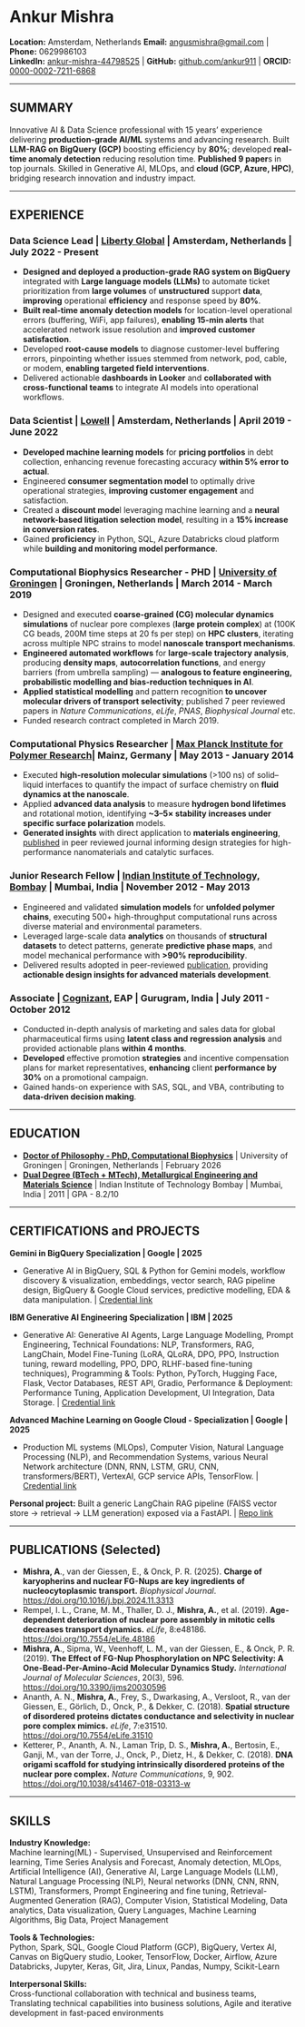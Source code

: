 # Ankur Mishra

**Location:** Amsterdam, Netherlands
**Email:** angusmishra@gmail.com | **Phone:** 0629986103  
**LinkedIn:** [ankur-mishra-44798525](https://www.linkedin.com/in/ankur-mishra-44798525/) | **GitHub:** [github.com/ankur911](https://github.com/ankur911) | **ORCID:** [0000-0002-7211-6868](https://orcid.org/0000-0002-7211-6868)

---

## SUMMARY

Innovative AI & Data Science professional with 15 years’ experience delivering **production-grade AI/ML** systems and advancing research. Built **LLM-RAG on BigQuery (GCP)** boosting efficiency by **80%**; developed **real-time anomaly detection** reducing resolution time. **Published 9 paper**s in top journals. Skilled in Generative AI, MLOps, and **cloud (GCP, Azure, HPC)**, bridging research innovation and industry impact.

---

## EXPERIENCE

### Data Science Lead | [Liberty Global](https://www.libertyglobal.com/) | Amsterdam, Netherlands | July 2022 - Present
- **Designed and deployed a production-grade RAG system on BigQuery** integrated with **Large language models (LLMs)** to automate ticket prioritization from **large volumes** of **unstructured** support **data**, **improving** operational **efficiency** and response speed by **80%**.
- **Built real-time anomaly detection models** for location-level operational errors (buffering, WiFi, app failures), **enabling 15-min alerts** that accelerated network issue resolution and **improved customer satisfaction**.
- Developed **root-cause models** to diagnose customer-level buffering errors, pinpointing whether issues stemmed from network, pod, cable, or modem, **enabling targeted field interventions**.
- Delivered actionable **dashboards in Looker** and **collaborated with cross-functional teams** to integrate AI models into operational workflows.

### Data Scientist | [Lowell](https://www.lowell.co.uk/) | Amsterdam, Netherlands | April 2019 - June 2022
- **Developed machine learning models** for **pricing portfolios** in debt collection, enhancing revenue forecasting accuracy **within 5% error to actual**.
- Engineered **consumer segmentation model** to optimally drive operational strategies, **improving customer engagement** and satisfaction.
- Created a **discount mode**l leveraging machine learning and a **neural network-based litigation selection model**, resulting in a **15% increase in conversion rates**.
- Gained **proficiency** in Python, SQL, Azure Databricks cloud platform while **building and monitoring model performance**.

### Computational Biophysics Researcher - PHD | [University of Groningen](https://www.rug.nl/) | Groningen, Netherlands | March 2014 - March 2019
- Designed and executed **coarse-grained (CG) molecular dynamics simulations** of nuclear pore complexes (**large protein complex**) at (100K CG beads, 200M time steps at 20 fs per step) on **HPC clusters**, iterating across multiple NPC strains to model **nanoscale transport mechanisms**.
- **Engineered automated workflows** for **large-scale trajectory analysis**, producing **density maps**, **autocorrelation functions**, and energy barriers (from umbrella sampling) — **analogous to feature engineering, probabilistic modelling and bias-reduction techniques in AI**.
- **Applied statistical modelling** and pattern recognition **to uncover molecular drivers of transport selectivity**; published 7 peer reviewed papers in *Nature Communications*, *eLife*, *PNAS*, *Biophysical Journal* etc.
- Funded research contract completed in March 2019.

### Computational Physics Researcher | [Max Planck Institute for Polymer Research](https://www.mpip-mainz.mpg.de/)| Mainz, Germany | May 2013 - January 2014
- Executed **high-resolution molecular simulations** (>100 ns) of solid–liquid interfaces to quantify the impact of surface chemistry on **fluid dynamics at the nanoscale**.
- Applied **advanced data analysis** to measure **hydrogen bond lifetimes** and rotational motion, identifying **~3–5× stability increases under specific surface polarization** models.
- **Generated insights** with direct application to **materials engineering**, [published](https://iopscience.iop.org/article/10.1088/0953-8984/26/24/244102) in peer reviewed journal informing design strategies for high-performance nanomaterials and catalytic surfaces.

### Junior Research Fellow | [Indian Institute of Technology, Bombay](https://www.iitb.ac.in/) | Mumbai, India | November 2012 - May 2013
- Engineered and validated **simulation models** for **unfolded polymer chains**, executing 500+ high-throughput computational runs across diverse material and environmental parameters.
- Leveraged large-scale data **analytics** on thousands of **structural datasets** to detect patterns, generate **predictive phase maps**, and model mechanical performance with **>90% reproducibility**.
- Delivered results adopted in peer-reviewed [publication](https://doi.org/10.1002/mats.201300154), providing **actionable design insights for advanced materials development**.

### Associate | [Cognizant](https://www.cognizant.com/us/en), EAP | Gurugram, India | July 2011 - October 2012
- Conducted in-depth analysis of marketing and sales data for global pharmaceutical firms using **latent class and regression analysis** and provided actionable plans **within 4 months**.
- **Developed** effective promotion **strategies** and incentive compensation plans for market representatives, **enhancing** client **performance by 30%** on a promotional campaign.
- Gained hands-on experience with SAS, SQL, and VBA, contributing to **data-driven decision making**.

---

## EDUCATION

- [**Doctor of Philosophy - PhD, Computational Biophysics**](https://www.rug.nl/research/zernike/micromechanics/staff) | University of Groningen | Groningen, Netherlands | February 2026
- **[Dual Degree (BTech + MTech), Metallurgical Engineering and Materials Science](https://www.iitb.ac.in/mems/en/academics/programmes)** | Indian Institute of Technology Bombay | Mumbai, India | 2011 | GPA - 8.2/10

---

## CERTIFICATIONS and PROJECTS

**Gemini in BigQuery Specialization | Google | 2025**
- Generative AI in BigQuery, SQL & Python for Gemini models, workflow discovery & visualization, embeddings, vector search, RAG pipeline design, BigQuery & Google Cloud services, predictive modelling, EDA & data manipulation. |  [Credential link](https://coursera.org/share/0117f55fe21d22a0a37559084b44d7ed) 

**IBM Generative AI Engineering Specialization | IBM | 2025**
- Generative AI: Generative AI Agents, Large Language Modelling, Prompt Engineering, Technical Foundations: NLP, Transformers, RAG, LangChain, Model Fine-Tuning (LoRA, QLoRA, DPO, PPO, Instruction tuning, reward modelling, PPO, DPO, RLHF-based fine-tuning techniques), Programming & Tools: Python, PyTorch, Hugging Face, Flask, Vector Databases, REST API, Gradio, Performance & Deployment: Performance Tuning, Application Development, UI Integration, Data Storage. | [Credential link](https://www.coursera.org/account/accomplishments/professional-cert/8DKGL1RJB0QX?utm_source=link&utm_medium=certificate&utm_content=cert_image&utm_campaign=sharing_cta&utm_product=prof)

**Advanced Machine Learning on Google Cloud - Specialization | Google | 2025**
- Production ML systems (MLOps), Computer Vision, Natural Language Processing (NLP), and Recommendation Systems, various Neural Network architecture (DNN, RNN, LSTM, GRU, CNN, transformers/BERT), VertexAI, GCP service APIs, TensorFlow. | [Credential link]((https://coursera.org/share/fd835cf51cb88b0e7bdd8cee8adc39b8) )

**Personal project:** Built a generic LangChain RAG pipeline (FAISS vector store → retrieval → LLM generation) exposed via a FastAPI. | [Repo link](https://github.com/ankur911/rag_llm_generic.git)

---

## PUBLICATIONS (Selected)

- **Mishra, A**., van der Giessen, E., & Onck, P. R. (2025). **Charge of karyopherins and nuclear FG-Nups are key ingredients of nucleocytoplasmic transport.** *Biophysical Journal*. https://doi.org/10.1016/j.bpj.2024.11.3313
- Rempel, I. L., Crane, M. M., Thaller, D. J., **Mishra, A.**, et al. (2019). **Age-dependent deterioration of nuclear pore assembly in mitotic cells decreases transport dynamics.** *eLife*, 8:e48186. https://doi.org/10.7554/eLife.48186
- **Mishra, A**., Sipma, W., Veenhoff, L. M., van der Giessen, E., & Onck, P. R. (2019). **The Effect of FG-Nup Phosphorylation on NPC Selectivity: A One-Bead-Per-Amino-Acid Molecular Dynamics Study.** *International Journal of Molecular Sciences*, 20(3), 596. https://doi.org/10.3390/ijms20030596
- Ananth, A. N., **Mishra, A.**, Frey, S., Dwarkasing, A., Versloot, R., van der Giessen, E., Görlich, D., Onck, P., & Dekker, C. (2018). **Spatial structure of disordered proteins dictates conductance and selectivity in nuclear pore complex mimics.** *eLife*, 7:e31510. https://doi.org/10.7554/eLife.31510
- Ketterer, P., Ananth, A. N., Laman Trip, D. S., **Mishra, A.**, Bertosin, E., Ganji, M., van der Torre, J., Onck, P., Dietz, H., & Dekker, C. (2018). **DNA origami scaffold for studying intrinsically disordered proteins of the nuclear pore complex.** *Nature Communications*, 9, 902. https://doi.org/10.1038/s41467-018-03313-w

---

## SKILLS

**Industry Knowledge:**  
Machine learning(ML) - Supervised, Unsupervised and Reinforcement learning, Time Series Analysis and Forecast, Anomaly detection, MLOps, Artificial Intelligence (AI), Generative AI, Large Language Models (LLM), Natural Language Processing (NLP), Neural networks (DNN, CNN, RNN, LSTM), Transformers, Prompt Engineering and fine tuning, Retrieval-Augmented Generation (RAG), Computer Vision, Statistical Modeling, Data analytics, Data visualization, Query Languages, Machine Learning Algorithms, Big Data, Project Management

**Tools & Technologies:**  
Python, Spark, SQL, Google Cloud Platform (GCP), BigQuery, Vertex AI, Canvas on BigQuery studio, Looker, TensorFlow, Docker, Airflow, Azure Databricks, Jupyter, Keras, Git, Jira, Linux, Pandas, Numpy, Scikit-Learn

**Interpersonal Skills:**  
Cross-functional collaboration with technical and business teams, Translating technical capabilities into business solutions, Agile and iterative development in fast-paced environments
